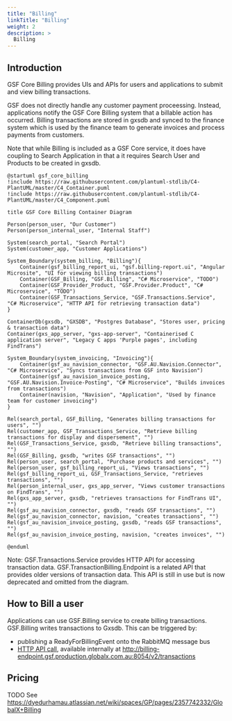 ```yaml
---
title: "Billing"
linkTitle: "Billing"
weight: 2
description: >
  Billing
---
```


## Introduction

GSF Core Billing provides UIs and APIs for users and applications to submit and view billing transactions.

GSF does not directly handle any customer payment proceessing. Instead, applications notify the GSF Core Billing system that a billable action has occurred. Billing transactions are stored in gxsdb and synced to the finance system which is used by the finance team to generate invoices and process payments from customers.

Note that while Billing is included as a GSF Core service, it does have coupling to Search Application in that a it requires Search User and Products to be created in gxsdb.

```plantuml
@startuml gsf_core_billing
!include https://raw.githubusercontent.com/plantuml-stdlib/C4-PlantUML/master/C4_Container.puml
!include https://raw.githubusercontent.com/plantuml-stdlib/C4-PlantUML/master/C4_Component.puml

title GSF Core Billing Container Diagram

Person(person_user, "Our Customer")
Person(person_internal_user, "Internal Staff")

System(search_portal, "Search Portal")
System(customer_app, "Customer Applications")

System_Boundary(system_billing, "Billing"){
    Container(gsf_billing_report_ui, "gsf.billing-report.ui", "Angular Microsite", "UI for viewing billing transactions")
    Container(GSF_Billing, "GSF.Billing", "C# Microservice", "TODO")
    Container(GSF_Provider_Product, "GSF.Provider.Product", "C# Microservice", "TODO")
    Container(GSF_Transactions_Service, "GSF.Transactions.Service", "C# Microservice", "HTTP API for retrieving transaction data")
}

ContainerDb(gxsdb, "GXSDB", "Postgres Database", "Stores user, pricing & transaction data")
Container(gxs_app_server, "gxs-app-server", "Containerised C application server", "Legacy C apps 'Purple pages', including FindTrans")

System_Boundary(system_invoicing, "Invoicing"){
    Container(gsf_au_navision_connector, "GSF.AU.Navision.Connector", "C# Microservice", "Syncs transactions from GSF into Navision")
    Container(gsf_au_navision_invoice_posting, "GSF.AU.Navision.Invoice-Posting", "C# Microservice", "Builds invoices from transactions")
    Container(navision, "Navision", "Application", "Used by finance team for customer invoicing")
}

Rel(search_portal, GSF_Billing, "Generates billing transactions for users", "")
Rel(customer_app, GSF_Transactions_Service, "Retrieve billing transactions for display and dispersement", "")
Rel(GSF_Transactions_Service, gxsdb, "Retrieve billing transactions", "")
Rel(GSF_Billing, gxsdb, "writes GSF transactions", "")
Rel(person_user, search_portal, "Purchase products and services", "")
Rel(person_user, gsf_billing_report_ui, "Views transactions", "")
Rel(gsf_billing_report_ui, GSF_Transactions_Service, "retrieves transactions", "")
Rel(person_internal_user, gxs_app_server, "Views customer transactions on FindTrans", "")
Rel(gxs_app_server, gxsdb, "retrieves transactions for FindTrans UI", "")
Rel(gsf_au_navision_connector, gxsdb, "reads GSF transactions", "")
Rel(gsf_au_navision_connector, navision, "creates transactions", "")
Rel(gsf_au_navision_invoice_posting, gxsdb, "reads GSF transactions", "")
Rel(gsf_au_navision_invoice_posting, navision, "creates invoices", "")

@enduml
```

Note: GSF.Transactions.Service provides HTTP API for accessing transaction data. GSF.TransactionBilling.Endpoint is a related API that provides older versions of transaction data. This API is still in use but is now deprecated and omitted from the diagram.

## How to Bill a user

Applications can use GSF.Billing service to create billing transactions. GSF.Billing writes transactions to Gxsdb. This can be triggered by:
* publishing a ReadyForBillingEvent onto the RabbitMQ message bus
* [HTTP API call](https://bitbucket.globalx.com.au/projects/GSF/repos/gsf.billing/browse/src/GSF.Billing.EndPoint/NancyModules/V2/TransactionsModule.cs), available internally at http://billing-endpoint.gsf.production.globalx.com.au:8054/v2/transactions


## Pricing

TODO
See https://dyedurhamau.atlassian.net/wiki/spaces/GP/pages/2357742332/GlobalX+Billing